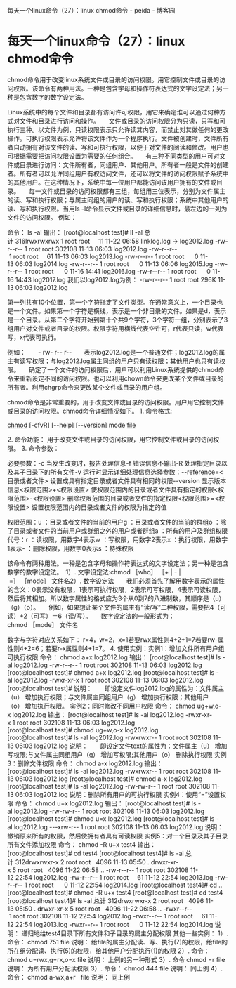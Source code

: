 每天一个linux命令（27）：linux chmod命令 - peida - 博客园

#  每天一个linux命令（27）：linux chmod命令

chmod命令用于改变linux系统文件或目录的访问权限。用它控制文件或目录的访问权限。该命令有两种用法。一种是包含字母和操作符表达式的文字设定法；另一种是包含数字的数字设定法。

Linux系统中的每个文件和目录都有访问许可权限，用它来确定谁可以通过何种方式对文件和目录进行访问和操作。　　文件或目录的访问权限分为只读，只写和可执行三种。以文件为例，只读权限表示只允许读其内容，而禁止对其做任何的更改操作。可执行权限表示允许将该文件作为一个程序执行。文件被创建时，文件所有者自动拥有对该文件的读、写和可执行权限，以便于对文件的阅读和修改。用户也可根据需要把访问权限设置为需要的任何组合。　　有三种不同类型的用户可对文件或目录进行访问：文件所有者，同组用户、其他用户。所有者一般是文件的创建者。所有者可以允许同组用户有权访问文件，还可以将文件的访问权限赋予系统中的其他用户。在这种情况下，系统中每一位用户都能访问该用户拥有的文件或目录。　　每一文件或目录的访问权限都有三组，每组用三位表示，分别为文件属主的读、写和执行权限；与属主同组的用户的读、写和执行权限；系统中其他用户的读、写和执行权限。当用ls -l命令显示文件或目录的详细信息时，最左边的一列为文件的访问权限。 例如：

命令：
ls -al
输出：
[root@localhost test]# ll -al
总计 316lrwxrwxrwx 1 root root     11 11-22 06:58 linklog.log -> log2012.log
-rw-r--r-- 1 root root 302108 11-13 06:03 log2012.log
-rw-r--r-- 1 root root     61 11-13 06:03 log2013.log
-rw-r--r-- 1 root root      0 11-13 06:03 log2014.log
-rw-r--r-- 1 root root      0 11-13 06:06 log2015.log
-rw-r--r-- 1 root root      0 11-16 14:41 log2016.log
-rw-r--r-- 1 root root      0 11-16 14:43 log2017.log
我们以log2012.log为例：
-rw-r--r-- 1 root root 296K 11-13 06:03 log2012.log

第一列共有10个位置，第一个字符指定了文件类型。在通常意义上，一个目录也是一个文件。如果第一个字符是横线，表示是一个非目录的文件。如果是d，表示是一个目录。从第二个字符开始到第十个共9个字符，3个字符一组，分别表示了3组用户对文件或者目录的权限。权限字符用横线代表空许可，r代表只读，w代表写，x代表可执行。

例如：　　- rw- r-- r--　　表示log2012.log是一个普通文件；log2012.log的属主有读写权限；与log2012.log属主同组的用户只有读权限；其他用户也只有读权限。　　确定了一个文件的访问权限后，用户可以利用Linux系统提供的chmod命令来重新设定不同的访问权限。也可以利用chown命令来更改某个文件或目录的所有者。利用chgrp命令来更改某个文件或目录的用户组。

chmod命令是非常重要的，用于改变文件或目录的访问权限。用户用它控制文件或目录的访问权限。chmod命令详细情况如下。
1. 命令格式:

[chmod](http://www.linuxso.com/command/chmod.html) [-cfvR] [--help] [--version] mode [file](http://www.linuxso.com/command/file.html)

2. 命令功能：
用于改变文件或目录的访问权限，用它控制文件或目录的访问权限。
3. 命令参数：

必要参数：-c 当发生改变时，报告处理信息-f 错误信息不输出-R 处理指定目录以及其子目录下的所有文件-v 运行时显示详细处理信息选择参数：--reference=<目录或者文件> 设置成具有指定目录或者文件具有相同的权限--version 显示版本信息<权限范围>+<权限设置> 使权限范围内的目录或者文件具有指定的权限<权限范围>-<权限设置> 删除权限范围的目录或者文件的指定权限<权限范围>=<权限设置> 设置权限范围内的目录或者文件的权限为指定的值

权限范围：u ：目录或者文件的当前的用户g ：目录或者文件的当前的群组o ：除了目录或者文件的当前用户或群组之外的用户或者群组a ：所有的用户及群组权限代号：r ：读权限，用数字4表示w ：写权限，用数字2表示x ：执行权限，用数字1表示- ：删除权限，用数字0表示s ：特殊权限

该命令有两种用法。一种是包含字母和操作符表达式的文字设定法；另一种是包含数字的数字设定法。　1）. 文字设定法:chmod ［who］ ［+ | - | =］ ［mode］ 文件名2）. 数字设定法　　我们必须首先了解用数字表示的属性的含义：0表示没有权限，1表示可执行权限，2表示可写权限，4表示可读权限，然后将其相加。所以数字属性的格式应为3个从0到7的八进制数，其顺序是（u）（g）（o）。　　例如，如果想让某个文件的属主有“读/写”二种权限，需要把4（可读）+2（可写）＝6（读/写）。　　数字设定法的一般形式为：chmod ［mode］ 文件名

数字与字符对应关系如下：
r=4，w=2，x=1若要rwx属性则4+2+1=7若要rw-属性则4+2=6；若要r-x属性则4+1=7。
4. 使用实例：实例1：增加文件所有用户组可执行权限
命令：
chmod a+x log2012.log
输出：
[root@localhost test]# ls -al log2012.log
-rw-r--r-- 1 root root 302108 11-13 06:03 log2012.log
[root@localhost test]# chmod a+x log2012.log
[root@localhost test]# ls -al log2012.log
-rwxr-xr-x 1 root root 302108 11-13 06:03 log2012.log
[root@localhost test]#
说明：　　即设定文件log2012.log的属性为：文件属主（u） 增加执行权限；与文件属主同组用户（g） 增加执行权限；其他用户（o） 增加执行权限。
实例2：同时修改不同用户权限
命令：
chmod ug+w,o-x log2012.log
输出：
[root@localhost test]# ls -al log2012.log
-rwxr-xr-x 1 root root 302108 11-13 06:03 log2012.log
[root@localhost test]# chmod ug+w,o-x log2012.log
[root@localhost test]# ls -al log2012.log
-rwxrwxr-- 1 root root 302108 11-13 06:03 log2012.log
说明：　　即设定文件text的属性为：文件属主（u） 增加写权限;与文件属主同组用户（g） 增加写权限;其他用户（o） 删除执行权限
实例3：删除文件权限
命令：
chmod a-x log2012.log
输出：
[root@localhost test]# ls -al log2012.log
-rwxrwxr-- 1 root root 302108 11-13 06:03 log2012.log
[root@localhost test]# chmod a-x log2012.log
[root@localhost test]# ls -al log2012.log
-rw-rw-r-- 1 root root 302108 11-13 06:03 log2012.log
说明：删除所有用户的可执行权限
实例4：使用“=”设置权限
命令：
chmod u=x log2012.log
输出：
[root@localhost test]# ls -al log2012.log
-rw-rw-r-- 1 root root 302108 11-13 06:03 log2012.log
[root@localhost test]# chmod u=x log2012.log
[root@localhost test]# ls -al log2012.log
---xrw-r-- 1 root root 302108 11-13 06:03 log2012.log
说明：
撤销原来所有的权限，然后使拥有者具有可读权限
实例5：对一个目录及其子目录所有文件添加权限
命令：
chmod -R u+x test4
输出：
[root@localhost test]# cd test4
[root@localhost test4]# ls -al
总计 312drwxrwxr-x 2 root root   4096 11-13 05:50 .
drwxr-xr-x 5 root root   4096 11-22 06:58 ..
-rw-r--r-- 1 root root 302108 11-12 22:54 log2012.log
-rw-r--r-- 1 root root     61 11-12 22:54 log2013.log
-rw-r--r-- 1 root root      0 11-12 22:54 log2014.log
[root@localhost test4]# cd ..
[root@localhost test]# chmod -R u+x test4
[root@localhost test]# cd test4
[root@localhost test4]# ls -al
总计 312drwxrwxr-x 2 root root   4096 11-13 05:50 .
drwxr-xr-x 5 root root   4096 11-22 06:58 ..
-rwxr--r-- 1 root root 302108 11-12 22:54 log2012.log
-rwxr--r-- 1 root root     61 11-12 22:54 log2013.log
-rwxr--r-- 1 root root      0 11-12 22:54 log2014.log
说明：
递归地给test4目录下所有文件和子目录的属主分配权限
其他一些实例：
1）.
命令：
chmod 751 file
说明：
给file的属主分配读、写、执行(7)的权限，给file的所在组分配读、执行(5)的权限，给其他用户分配执行(1)的权限
2）.
命令：
chmod u=rwx,g=rx,o=x file
说明：
上例的另一种形式
3）.
命令
chmod =r file
说明：
为所有用户分配读权限
3）.
命令：
chmod 444 file
说明：
同上例
4）.
命令：
chmod a-wx,a+r   file
说明：
同上例
